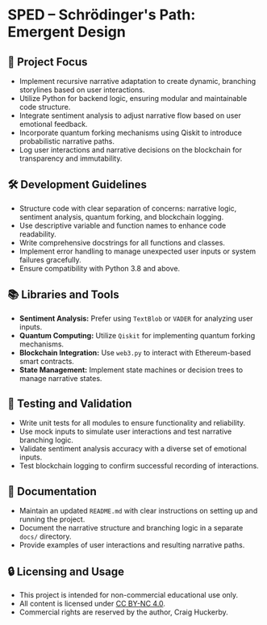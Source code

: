 # SPED – Schrödinger's Path: Emergent Design

## 🧠 Project Focus

- Implement recursive narrative adaptation to create dynamic, branching storylines based on user interactions.
- Utilize Python for backend logic, ensuring modular and maintainable code structure.
- Integrate sentiment analysis to adjust narrative flow based on user emotional feedback.
- Incorporate quantum forking mechanisms using Qiskit to introduce probabilistic narrative paths.
- Log user interactions and narrative decisions on the blockchain for transparency and immutability.

## 🛠️ Development Guidelines

- Structure code with clear separation of concerns: narrative logic, sentiment analysis, quantum forking, and blockchain logging.
- Use descriptive variable and function names to enhance code readability.
- Write comprehensive docstrings for all functions and classes.
- Implement error handling to manage unexpected user inputs or system failures gracefully.
- Ensure compatibility with Python 3.8 and above.

## 📚 Libraries and Tools

- **Sentiment Analysis:** Prefer using `TextBlob` or `VADER` for analyzing user inputs.
- **Quantum Computing:** Utilize `Qiskit` for implementing quantum forking mechanisms.
- **Blockchain Integration:** Use `web3.py` to interact with Ethereum-based smart contracts.
- **State Management:** Implement state machines or decision trees to manage narrative states.

## 🧪 Testing and Validation

- Write unit tests for all modules to ensure functionality and reliability.
- Use mock inputs to simulate user interactions and test narrative branching logic.
- Validate sentiment analysis accuracy with a diverse set of emotional inputs.
- Test blockchain logging to confirm successful recording of interactions.

## 📝 Documentation

- Maintain an updated `README.md` with clear instructions on setting up and running the project.
- Document the narrative structure and branching logic in a separate `docs/` directory.
- Provide examples of user interactions and resulting narrative paths.

## 🔒 Licensing and Usage

- This project is intended for non-commercial educational use only.
- All content is licensed under [CC BY-NC 4.0](https://creativecommons.org/licenses/by-nc/4.0/).
- Commercial rights are reserved by the author, Craig Huckerby.


